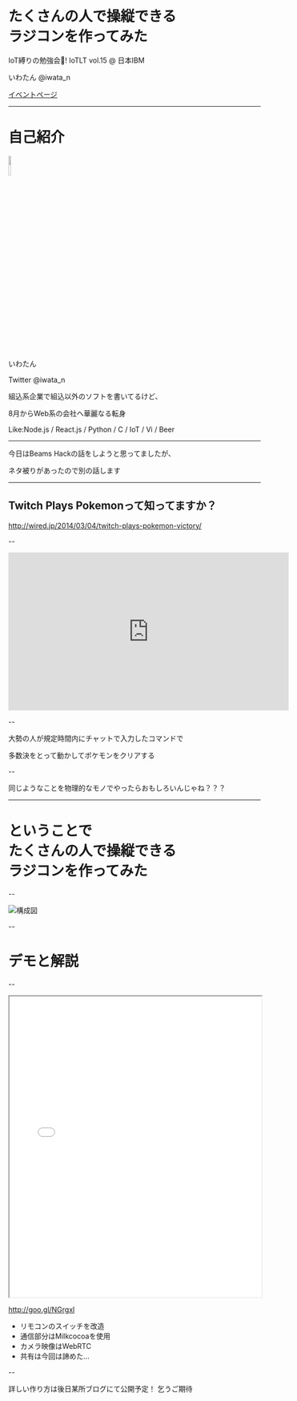# たくさんの人で操縦できる<br>ラジコンを作ってみた
IoT縛りの勉強会! IoTLT vol.15 @ 日本IBM

いわたん @iwata_n

[イベントページ](http://iotlt.connpass.com/event/31396/)

---

# 自己紹介
<img src="https://pbs.twimg.com/profile_images/647965902051241984/ljVIO0fB.png"
     height=10%
     width=10%/>

いわたん

Twitter @iwata_n

組込系企業で組込以外のソフトを書いてるけど、

8月からWeb系の会社へ華麗なる転身

Like:Node.js / React.js / Python / C / IoT / Vi / Beer

---

今日はBeams Hackの話をしようと思ってましたが、

ネタ被りがあったので別の話します

---

## Twitch Plays Pokemonって知ってますか？

http://wired.jp/2014/03/04/twitch-plays-pokemon-victory/

--

<iframe width="560" height="315" src="https://www.youtube.com/embed/47cYJWcAyYI" frameborder="0" allowfullscreen></iframe>

--

大勢の人が規定時間内にチャットで入力したコマンドで

多数決をとって動かしてポケモンをクリアする

--

同じようなことを物理的なモノでやったらおもしろいんじゃね？？？

---

# ということで<br>たくさんの人で操縦できる<br>ラジコンを作ってみた

--

![構成図]()


--

# デモと解説

--

<iframe src="demo.html" height=600 width=100%></iframe>

http://goo.gl/NGrgxl

- リモコンのスイッチを改造
- 通信部分はMilkcocoaを使用
- カメラ映像はWebRTC
 - 共有は今回は諦めた…　

--

詳しい作り方は後日某所ブログにて公開予定！
乞うご期待
